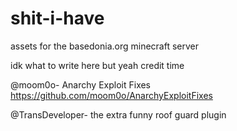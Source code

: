 # shit-i-have

assets for the basedonia.org minecraft server

idk what to write here but yeah credit time

@moom0o- Anarchy Exploit Fixes
https://github.com/moom0o/AnarchyExploitFixes

@TransDeveloper- the extra funny roof guard plugin
